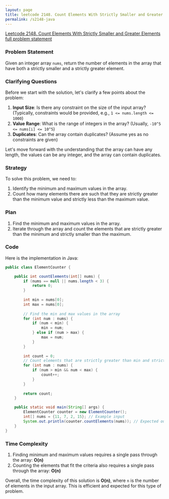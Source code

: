 ```yaml
---
layout: page
title: leetcode 2148. Count Elements With Strictly Smaller and Greater Elements 
permalink: /s2148-java
---
```

[Leetcode 2148. Count Elements With Strictly Smaller and Greater Elements  full problem statement](https://algoadvance.github.io/algoadvance/l2148)
### Problem Statement

Given an integer array `nums`, return the number of elements in the array that have both a strictly smaller and a strictly greater element.

### Clarifying Questions
Before we start with the solution, let's clarify a few points about the problem:

1. **Input Size**: Is there any constraint on the size of the input array? (Typically, constraints would be provided, e.g., `1 <= nums.length <= 1000`)
2. **Value Range**: What is the range of integers in the array? (Usually, `-10^5 <= nums[i] <= 10^5`)
3. **Duplicates**: Can the array contain duplicates? (Assume yes as no constraints are given)

Let's move forward with the understanding that the array can have any length, the values can be any integer, and the array can contain duplicates.

### Strategy
To solve this problem, we need to:

1. Identify the minimum and maximum values in the array.
2. Count how many elements there are such that they are strictly greater than the minimum value and strictly less than the maximum value.

### Plan
1. Find the minimum and maximum values in the array.
2. Iterate through the array and count the elements that are strictly greater than the minimum and strictly smaller than the maximum.

### Code
Here is the implementation in Java:

```java
public class ElementCounter {

    public int countElements(int[] nums) {
        if (nums == null || nums.length < 3) {
            return 0;
        }
        
        int min = nums[0];
        int max = nums[0];
        
        // Find the min and max values in the array
        for (int num : nums) {
            if (num < min) {
                min = num;
            } else if (num > max) {
                max = num;
            }
        }
        
        int count = 0;
        // Count elements that are strictly greater than min and strictly less than max
        for (int num : nums) {
            if (num > min && num < max) {
                count++;
            }
        }
        
        return count;
    }

    public static void main(String[] args) {
        ElementCounter counter = new ElementCounter();
        int[] nums = {11, 7, 2, 15}; // Example input
        System.out.println(counter.countElements(nums)); // Expected output: 2
    }
}
```

### Time Complexity
1. Finding minimum and maximum values requires a single pass through the array: **O(n)**
2. Counting the elements that fit the criteria also requires a single pass through the array: **O(n)**
   
Overall, the time complexity of this solution is **O(n)**, where `n` is the number of elements in the input array. This is efficient and expected for this type of problem.